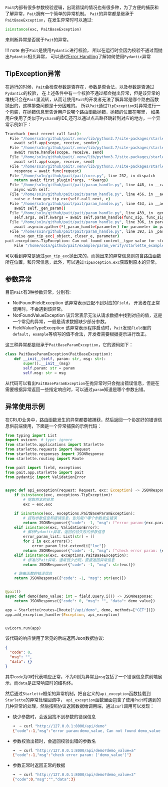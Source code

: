 `Pait`内部有很多参数校验逻辑，出现错误的情况也有很多种，为了方便的捕获和了解异常，`Pait`拥有一个简单的异常机制。
`Pait`的异常都是继承于`PaitBaseException`，在发生异常时可以通过:
```python
isinstance(exc, PaitBaseException)
```
来判断异常是否属于`Pait`的异常。

!!! note
    由于`Pait`是使用`Pydantic`进行校验， 所以在运行时会因为校验不通过而抛出`Pydantic`相关异常，
    可以通过[Error Handling](https://pydantic-docs.helpmanual.io/usage/models/#error-handling)了解如何使用`Pydantic`异常
## TipException异常
在运行的时候，`Pait`会检查参数是否存在，参数是否合法，以及参数是否通过`Pydantic`的校验，
在上述条件中有一个校验不通过都会抛出异常，但是该异常的堆栈只会在`Pait`里流转，从而让使用`Pait`的开发者无法了解异常是哪个路由函数抛出的，这样排查问题是十分困难的。
所以`Pait`通过`TipException`对异常进行一个包装，在抛错信息里告诉用户说哪个路由函数抛错，抛错的位置在哪里，
如果用户使用了类似于`Pycharm`的IDE,还可以通过点击路径跳转到对应的地方，一个异常示例如下：
```bash
Traceback (most recent call last):
  File "/home/so1n/github/pait/.venv/lib/python3.7/site-packages/starlette/exceptions.py", line 71, in __call__
    await self.app(scope, receive, sender)
  File "/home/so1n/github/pait/.venv/lib/python3.7/site-packages/starlette/routing.py", line 583, in __call__
    await route.handle(scope, receive, send)
  File "/home/so1n/github/pait/.venv/lib/python3.7/site-packages/starlette/routing.py", line 243, in handle
    await self.app(scope, receive, send)
  File "/home/so1n/github/pait/.venv/lib/python3.7/site-packages/starlette/routing.py", line 54, in app
    response = await func(request)
  File "/home/so1n/github/pait/pait/core.py", line 232, in dispatch
    return await first_plugin(*args, **kwargs)
  File "/home/so1n/github/pait/pait/param_handle.py", line 448, in __call__
    async with self:
  File "/home/so1n/github/pait/pait/param_handle.py", line 456, in __aenter__
    raise e from gen_tip_exc(self.call_next, e)
  File "/home/so1n/github/pait/pait/param_handle.py", line 453, in __aenter__
    await self._gen_param()
  File "/home/so1n/github/pait/pait/param_handle.py", line 439, in _gen_param
    self.args, self.kwargs = await self.param_handle(func_sig, func_sig.param_list)
  File "/home/so1n/github/pait/pait/param_handle.py", line 396, in param_handle
    await asyncio.gather(*[_param_handle(parameter) for parameter in param_list])
  File "/home/so1n/github/pait/pait/param_handle.py", line 393, in _param_handle
    raise gen_tip_exc(_object, closer_e, parameter)
pait.exceptions.TipException: Can not found content__type value for <function raise_tip_route at 0x7f512ccdebf8>   Customer Traceback:
    File "/home/so1n/github/pait/example/param_verify/starlette_example.py", line 88, in raise_tip_route.
```
可以看到异常是通过`gen_tip_exc`抛出来的，而抛出来的异常信息则包含路由函数所在位置，和异常信息，此外，可以通过`TipException.exc`获取到原本的异常。

## 参数异常
目前`Pait`有3种参数异常，分别有:

- NotFoundFieldException  该异常表示匹配不到对应的`Field`， 开发者在正常使用时，不会遇到该异常。
- NotFoundValueException  该异常表示无法从请求数据中找到对应的值，这是一个常见的异常，一般是请求数据缺少部分参数。
- FieldValueTypeException  该异常表示程序启动时，`Pait`发现`Field`里的`default`，`example`等填写的值不合法，开发者需要根据提示进行改正。

这三种异常都是继承于`PaitBaseParamException`，它的源码如下：
```Python
class PaitBaseParamException(PaitBaseException):
    def __init__(self, param: str, msg: str):
        super().__init__(msg)
        self.param: str = param
        self.msg: str = msg
```
从代码可以看出`PaitBaseParamException`在抛异常时只会抛出错误信息，但是在需要根据异常返回一些指定响应时，可以通过`param`知道是哪个参数出错。

## 异常使用示例
在CRUD业务中，路由函数发生的异常都要被捕获，然后返回一个协定好的错误信息供前端使用，下面是一个异常捕获的示例代码：
```py hl_lines="13"
from typing import List
import uvicorn  # type: ignore
from starlette.applications import Starlette
from starlette.requests import Request
from starlette.responses import JSONResponse
from starlette.routing import Route

from pait import field, exceptions
from pait.app.starlette import pait
from pydantic import ValidationError


async def api_exception(request: Request, exc: Exception) -> JSONResponse:
    if isinstance(exc, exceptions.TipException):
        # 提取原本的异常
        exc = exc.exc

    if isinstance(exc, exceptions.PaitBaseParamException):
        # 提取参数信息和错误信息，告知用户哪个参数发生错误
        return JSONResponse({"code": -1, "msg": f"error param:{exc.param}, {exc.msg}"})
    elif isinstance(exc, ValidationError):
        # 解析Pydantic异常，返回校验失败的参数信息
        error_param_list: List[str] = []
        for i in exc.errors():
            error_param_list.extend(i["loc"])
        return JSONResponse({"code": -1, "msg": f"check error param: {error_param_list}"})
    elif isinstance(exc, exceptions.PaitBaseException):
        # 标准的Pait异常，通常很少出现，直接返回异常信息
        return JSONResponse({"code": -1, "msg": str(exc)})

    # 路由函数的错误信息
    return JSONResponse({"code": -1, "msg": str(exc)})


@pait()
async def demo(demo_value: int = field.Query.i()) -> JSONResponse:
    return JSONResponse({"code": 0, "msg": "", "data": demo_value})

app = Starlette(routes=[Route("/api/demo", demo, methods=["GET"])])
app.add_exception_handler(Exception, api_exception)


uvicorn.run(app)
```
该代码的响应使用了常见的后端返回Json数据协议:
```json
{
  "code": 0,
  "msg": "",
  "data": {}
}
```
其中`code`为0时代表响应正常，不为0则为异常且`msg`包括了一个错误信息供前端展示，而`data`是正常响应时的结构体。

然后通过`Starlette`框架的异常机制，把自定义的`api_exception`函数挂载到`Starlette`的异常处理回调中，
`api_exception`函数里面包含了使用`Pait`时遇到的几种异常的处理，然后按照协议返回数据给调用端，通过`curl`调用可以发现：

- 缺少参数时，会返回找不到参数的错误信息
    ```bash
    ➜  ~ curl "http://127.0.0.1:8000/api/demo"
    {"code":-1,"msg":"error param:demo_value, Can not found demo_value value"}
    ```
- 参数校验出错时，会返回校验出错的参数名
    ```bash
    ➜  ~ curl "http://127.0.0.1:8000/api/demo?demo_value=a"
    {"code":-1,"msg":"check error param: ['demo_value']"}
    ```
- 参数正常时返回正常的数据
    ```bash
    ➜  ~ curl "http://127.0.0.1:8000/api/demo?demo_value=3"
    {"code":0,"msg":"","data":3}
    ```
